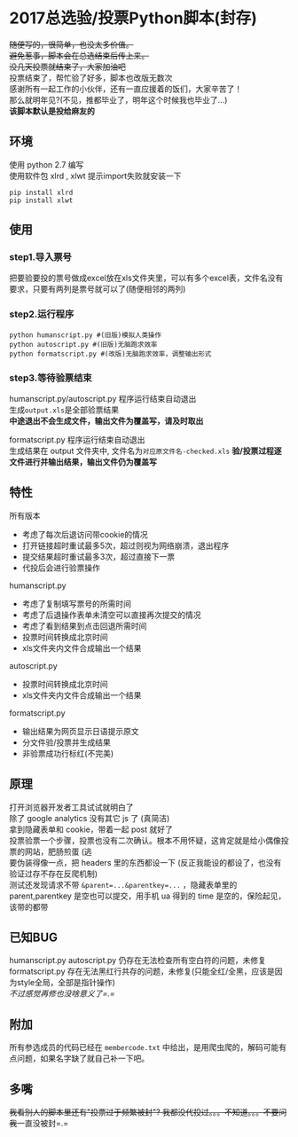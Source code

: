 # 2017总选验/投票Python脚本(封存)  
~~随便写的，很简单，也没太多价值。~~  
~~避免惹事，脚本会在总选结束后传上来。~~  
~~没几天投票就结束了，大家加油吧~~  
投票结束了，帮忙验了好多，脚本也改版无数次  
感谢所有一起工作的小伙伴，还有一直应援着的饭们，大家辛苦了！  
那么就明年见?(不见，推都毕业了，明年这个时候我也毕业了...)  
**该脚本默认是投给麻友的**  


## 环境  
使用 python 2.7 编写  
使用软件包 xlrd , xlwt 提示import失败就安装一下  
```
pip install xlrd
pip install xlwt
```

## 使用  
### step1.导入票号  
  
把要验要投的票号做成excel放在xls文件夹里，可以有多个excel表，文件名没有要求，只要有两列是票号就可以了(随便相邻的两列)  
  
### step2.运行程序  
```
python humanscript.py #(旧版)模拟人类操作 
python autoscript.py #(旧版)无脑跑求效率
python formatscript.py #(改版)无脑跑求效率，调整输出形式
```  
  
### step3.等待验票结束  

humanscript.py/autoscript.py
程序运行结束自动退出  
生成```output.xls```是全部验票结果  
**中途退出不会生成文件，输出文件为覆盖写，请及时取出**  
  
formatscript.py
程序运行结束自动退出  
生成结果在 output 文件夹中, 文件名为```对应原文件名-checked.xls```
**验/投票过程逐文件进行并输出结果，输出文件仍为覆盖写**

## 特性

所有版本
+ 考虑了每次后退访问带cookie的情况 
+ 打开链接超时重试最多5次，超过则视为网络崩溃，退出程序  
+ 提交结果超时重试最多3次，超过直接下一票   
+ 代投后会进行验票操作  

humanscript.py   
+ 考虑了复制填写票号的所需时间    
+ 考虑了后退操作表单未清空可以直接再次提交的情况  
+ 考虑了看到结果到点击回退所需时间   
+ 投票时间转换成北京时间  
+ xls文件夹内文件合成输出一个结果

autoscript.py    
+ 投票时间转换成北京时间  
+ xls文件夹内文件合成输出一个结果

formatscript.py     
+ 输出结果为网页显示日语提示原文
+ 分文件验/投票并生成结果  
+ 非验票成功行标红(不完美)  


## 原理  
打开浏览器开发者工具试试就明白了  
除了 google analytics 没有其它 js 了 (真简洁)  
拿到隐藏表单和 cookie，带着一起 post 就好了  
投票验票一个步骤，投票也没有二次确认。根本不用怀疑，这肯定就是给小偶像投票的网站，肥肠煎蛋 (逃  
要伪装得像一点，把 headers 里的东西都设一下 (反正我能设的都设了，也没有验证过存不存在反爬机制)  
测试还发现请求不带 ```&parent=...&parentkey=...``` ，隐藏表单里的 parent,parentkey 是空也可以提交，用手机 ua 得到的 time 是空的，保险起见，该带的都带

## 已知BUG  

humanscript.py autoscript.py 仍存在无法检查所有空白符的问题，未修复  
formatscript.py 存在无法黑红行共存的问题，未修复(只能全红/全黑，应该是因为style全局，全部是指针操作)  
*不过感觉再修也没啥意义了=.=*  

## 附加  

所有参选成员的代码已经在 ```membercode.txt``` 中给出，是用爬虫爬的，解码可能有点问题，如果名字缺了就自己补一下吧。  
 
## 多嘴  

~~我看别人的脚本里还有"投票过于频繁被封"? 我都没代投过。。。不知道。。。不要问我~~一直没被封=.=  